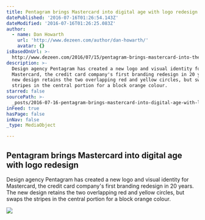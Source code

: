 ```yaml
---
title: Pentagram brings Mastercard into digital age with logo redesign
datePublished: '2016-07-16T01:26:54.143Z'
dateModified: '2016-07-16T01:26:25.083Z'
author:
  - name: Dan Howarth
    url: 'http://www.dezeen.com/author/dan-howarth/'
    avatar: {}
isBasedOnUrl: >-
  http://www.dezeen.com/2016/07/15/pentagram-brings-mastercard-into-the-digital-age-with-pared-back-logo-redesign/
description: >-
  Design agency Pentagram has created a new logo and visual identity for
  Mastercard, the credit card company's first branding redesign in 20 years. The
  new design retains the two overlapping red and yellow circles, but swaps the
  stripes in the central portion for a block orange colour.
starred: false
sourcePath: >-
  _posts/2016-07-16-pentagram-brings-mastercard-into-digital-age-with-logo-redes.md
inFeed: true
hasPage: false
inNav: false
_type: MediaObject

---
```

<article style=""><h1>Pentagram brings Mastercard into digital age with logo redesign</h1><p>Design agency Pentagram has created a new logo and visual identity for Mastercard, the credit card company's first branding redesign in 20 years. The new design retains the two overlapping red and yellow circles, but swaps the stripes in the central portion for a block orange colour.</p><img src="https://static.dezeen.com/uploads/2016/07/mastercard-logo-redesign-pentagram_dezeen_1568_2.jpg" /></article>
